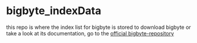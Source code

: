# bigbyte_indexData
this repo is where the index list for bigbyte is stored
to download bigbyte or take a look at its documentation, go to the [official bigbyte-repository](https://github.com/FaolanBig/bigbyte)